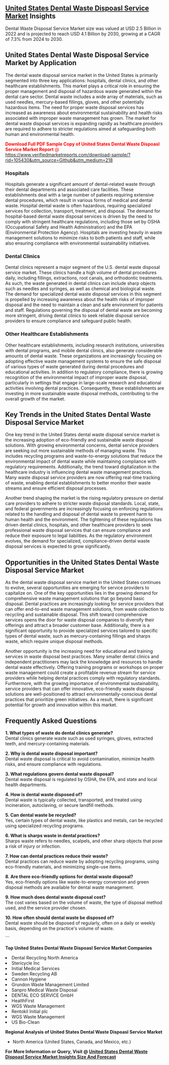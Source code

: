 <h2><a href="https://www.verifiedmarketreports.com/download-sample/?rid=105430&amp;utm_source=Github&amp;utm_medium=218" target="_blank">United States Dental Waste Dispoasl Service Market</a> Insights</h2><p>Dental Waste Disposal Service Market size was valued at USD 2.5 Billion in 2022 and is projected to reach USD 4.1 Billion by 2030, growing at a CAGR of 7.3% from 2024 to 2030.</p><p> <h2>United States Dental Waste Disposal Service Market by Application</h2> <p>The dental waste disposal service market in the United States is primarily segmented into three key applications: hospitals, dental clinics, and other healthcare establishments. This market plays a critical role in ensuring the proper management and disposal of hazardous waste generated within the dental care sector. Dental waste includes a wide array of materials, such as used needles, mercury-based fillings, gloves, and other potentially hazardous items. The need for proper waste disposal services has increased as awareness about environmental sustainability and health risks associated with improper waste management has grown. The market for dental waste disposal services is expanding rapidly as healthcare providers are required to adhere to stricter regulations aimed at safeguarding both human and environmental health. <p><span class=""><span style="color: #ff0000;"><strong>Download Full PDF Sample Copy of United States Dental Waste Dispoasl Service Market Report</strong> @ </span><a href="https://www.verifiedmarketreports.com/download-sample/?rid=105430&amp;utm_source=Github&amp;utm_medium=218" target="_blank">https://www.verifiedmarketreports.com/download-sample/?rid=105430&amp;utm_source=Github&amp;utm_medium=218</a></span></p> <h3>Hospitals</h3> <p>Hospitals generate a significant amount of dental-related waste through their dental departments and associated care facilities. These establishments deal with a large number of patients requiring extensive dental procedures, which result in various forms of medical and dental waste. Hospital dental waste is often hazardous, requiring specialized services for collection, transport, treatment, and disposal. The demand for hospital-based dental waste disposal services is driven by the need to comply with stringent healthcare regulations, including those set by OSHA (Occupational Safety and Health Administration) and the EPA (Environmental Protection Agency). Hospitals are investing heavily in waste management solutions to minimize risks to both patients and staff, while also ensuring compliance with environmental sustainability initiatives. <h3>Dental Clinics</h3> <p>Dental clinics represent a major segment of the U.S. dental waste disposal service market. These clinics handle a high volume of dental procedures daily, including fillings, extractions, root canals, and orthodontic treatments. As such, the waste generated in dental clinics can include sharp objects such as needles and syringes, as well as chemical and biological waste. The demand for specialized dental waste disposal services in this segment is propelled by increasing awareness about the health risks of improper disposal and the need to maintain a clean and safe environment for patients and staff. Regulations governing the disposal of dental waste are becoming more stringent, driving dental clinics to seek reliable disposal service providers to ensure compliance and safeguard public health. <h3>Other Healthcare Establishments</h3> <p>Other healthcare establishments, including research institutions, universities with dental programs, and mobile dental clinics, also generate considerable amounts of dental waste. These organizations are increasingly focusing on adopting effective waste management systems to ensure the safe disposal of various types of waste generated during dental procedures and educational activities. In addition to regulatory compliance, there is growing recognition of the environmental impact of improper waste disposal, particularly in settings that engage in large-scale research and educational activities involving dental practices. Consequently, these establishments are investing in more sustainable waste disposal methods, contributing to the overall growth of the market. <h2>Key Trends in the United States Dental Waste Disposal Service Market</h2> <p>One key trend in the United States dental waste disposal service market is the increasing adoption of eco-friendly and sustainable waste disposal solutions. With growing environmental concerns, dental service providers are seeking out more sustainable methods of managing waste. This includes recycling programs and waste-to-energy solutions that reduce the environmental impact of dental waste while maintaining compliance with regulatory requirements. Additionally, the trend toward digitalization in the healthcare industry is influencing dental waste management practices. Many waste disposal service providers are now offering real-time tracking of waste, enabling dental establishments to better monitor their waste streams and ensure efficient disposal processes.</p> <p>Another trend shaping the market is the rising regulatory pressure on dental care providers to adhere to stricter waste disposal standards. Local, state, and federal governments are increasingly focusing on enforcing regulations related to the handling and disposal of dental waste to prevent harm to human health and the environment. The tightening of these regulations has driven dental clinics, hospitals, and other healthcare providers to seek professional waste disposal services that can ensure compliance and reduce their exposure to legal liabilities. As the regulatory environment evolves, the demand for specialized, compliance-driven dental waste disposal services is expected to grow significantly.</p> <h2>Opportunities in the United States Dental Waste Disposal Service Market</h2> <p>As the dental waste disposal service market in the United States continues to evolve, several opportunities are emerging for service providers to capitalize on. One of the key opportunities lies in the growing demand for comprehensive waste management solutions that go beyond basic disposal. Dental practices are increasingly looking for service providers that can offer end-to-end waste management solutions, from waste collection to recycling and sustainable disposal. This shift toward comprehensive services opens the door for waste disposal companies to diversify their offerings and attract a broader customer base. Additionally, there is a significant opportunity to provide specialized services tailored to specific types of dental waste, such as mercury-containing fillings and sharps waste, which require unique disposal methods. <p>Another opportunity is the increasing need for educational and training services in waste disposal best practices. Many smaller dental clinics and independent practitioners may lack the knowledge and resources to handle dental waste effectively. Offering training programs or workshops on proper waste management could create a profitable revenue stream for service providers while helping dental practices comply with regulatory standards. Furthermore, with the growing importance of environmental sustainability, service providers that can offer innovative, eco-friendly waste disposal solutions are well-positioned to attract environmentally-conscious dental practices that prioritize green initiatives. As a result, there is significant potential for growth and innovation within this market.</p> <h2>Frequently Asked Questions</h2> <p><b>1. What types of waste do dental clinics generate?</b><br> Dental clinics generate waste such as used syringes, gloves, extracted teeth, and mercury-containing materials.</p> <p><b>2. Why is dental waste disposal important?</b><br> Dental waste disposal is critical to avoid contamination, minimize health risks, and ensure compliance with regulations.</p> <p><b>3. What regulations govern dental waste disposal?</b><br> Dental waste disposal is regulated by OSHA, the EPA, and state and local health departments.</p> <p><b>4. How is dental waste disposed of?</b><br> Dental waste is typically collected, transported, and treated using incineration, autoclaving, or secure landfill methods.</p> <p><b>5. Can dental waste be recycled?</b><br> Yes, certain types of dental waste, like plastics and metals, can be recycled using specialized recycling programs.</p> <p><b>6. What is sharps waste in dental practices?</b><br> Sharps waste refers to needles, scalpels, and other sharp objects that pose a risk of injury or infection.</p> <p><b>7. How can dental practices reduce their waste?</b><br> Dental practices can reduce waste by adopting recycling programs, using eco-friendly materials, and minimizing single-use items.</p> <p><b>8. Are there eco-friendly options for dental waste disposal?</b><br> Yes, eco-friendly options like waste-to-energy conversion and green disposal methods are available for dental waste management.</p> <p><b>9. How much does dental waste disposal cost?</b><br> The cost varies based on the volume of waste, the type of disposal method used, and the service provider chosen.</p> <p><b>10. How often should dental waste be disposed of?</b><br> Dental waste should be disposed of regularly, often on a daily or weekly basis, depending on the practice's volume of waste.</p> ```</p><p><strong>Top United States Dental Waste Dispoasl Service Market Companies</strong></p><div data-test-id=""><p><li>Dental Recycling North America</li><li> Stericycle Inc</li><li> Initial Medical Services</li><li> Sweden Recycling AB</li><li> Cannon Hygiene</li><li> Grundon Waste Management Limited</li><li> Sanpro Medical Waste Disposal</li><li> DENTAL ECO SERVICE GmbH</li><li> HealthFirst</li><li> WGS Waste Management</li><li> Rentokil Initial plc</li><li> WGS Waste Management</li><li> US Bio-Clean</li></p><div><strong>Regional Analysis of&nbsp;United States Dental Waste Dispoasl Service Market</strong></div><ul><li dir="ltr"><p dir="ltr">North America&nbsp;(United States, Canada, and Mexico, etc.)</p></li></ul><p><strong>For More Information or Query, Visit @&nbsp;</strong><strong><a href="https://www.verifiedmarketreports.com/product/global-dental-waste-dispoasl-service-market-growth-status-and-outlook-2019-2024/?utm_source=Github&amp;utm_medium=218" target="_blank">United States Dental Waste Dispoasl Service Market Insights Size And Forecast</a></strong></p></div>
